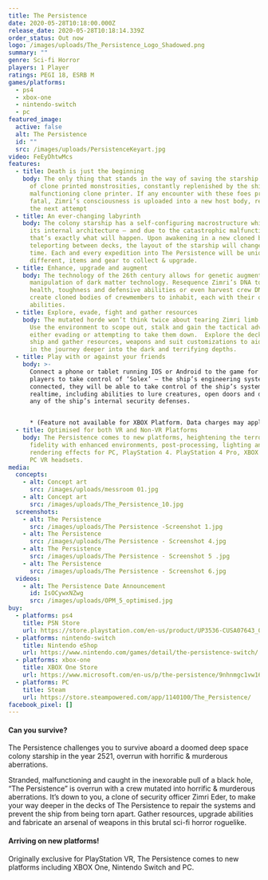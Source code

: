```yaml
---
title: The Persistence
date: 2020-05-28T10:18:00.000Z
release_date: 2020-05-28T10:18:14.339Z
order_status: Out now
logo: /images/uploads/The_Persistence_Logo_Shadowed.png
summary: ""
genre: Sci-fi Horror
players: 1 Player
ratings: PEGI 18, ESRB M
games/platforms:
  - ps4
  - xbox-one
  - nintendo-switch
  - pc
featured_image:
  active: false
  alt: The Persistence
  id: ""
  src: /images/uploads/PersistenceKeyart.jpg
video: FeEyDhtwMcs
features:
  - title: Death is just the beginning
    body: The only thing that stands in the way of saving the starship is an array
      of clone printed monstrosities, constantly replenished by the ship’s
      malfunctioning clone printer. If any encounter with these foes proves
      fatal, Zimri’s consciousness is uploaded into a new host body, ready for
      the next attempt
  - title: An ever-changing labyrinth
    body: The colony starship has a self-configuring macrostructure which can alter
      its internal architecture – and due to the catastrophic malfunction,
      that’s exactly what will happen. Upon awakening in a new cloned body or on
      teleporting between decks, the layout of the starship will change each
      time. Each and every expedition into The Persistence will be unique with
      different, items and gear to collect & upgrade.
  - title: Enhance, upgrade and augment
    body: The technology of the 26th century allows for genetic augmentation and
      manipulation of dark matter technology. Resequence Zimri’s DNA to improve
      health, toughness and defensive abilities or even harvest crew DNA to
      create cloned bodies of crewmembers to inhabit, each with their own unique
      abilities.
  - title: Explore, evade, fight and gather resources
    body: The mutated horde won’t think twice about tearing Zimri limb from limb.
      Use the environment to scope out, stalk and gain the tactical advantage in
      either evading or attempting to take them down.  Explore the decks of the
      ship and gather resources, weapons and suit customizations to aid survival
      in the journey deeper into the dark and terrifying depths.
  - title: Play with or against your friends
    body: >-
      Connect a phone or tablet running IOS or Android to the game for up to 4
      players to take control of ‘Solex’ – the ship’s engineering system. Once
      connected, they will be able to take control of the ship’s systems in
      realtime, including abilities to lure creatures, open doors and disable
      any of the ship’s internal security defenses.


      * (Feature not available for XBOX Platform. Data charges may apply)
  - title: Optimised for both VR and Non-VR Platforms
    body: The Persistence comes to new platforms, heightening the terror to a new
      fidelity with enhanced environments, post-processing, lighting and
      rendering effects for PC, PlayStation 4. PlayStation 4 Pro, XBOX One X and
      PC VR headsets.
media:
  concepts:
    - alt: Concept art
      src: /images/uploads/messroom 01.jpg
    - alt: Concept art
      src: /images/uploads/The_Persistence_10.jpg
  screenshots:
    - alt: The Persistence
      src: /images/uploads/The Persistence -Screenshot 1.jpg
    - alt: The Persistence
      src: /images/uploads/The Persistence - Screenshot 4.jpg
    - alt: The Persistence
      src: /images/uploads/The Persistence - Screenshot 5 .jpg
    - alt: The Persistence
      src: /images/uploads/The Persistence - Screenshot 6.jpg
  videos:
    - alt: The Persistence Date Announcement
      id: IsOCywxNZwg
      src: /images/uploads/OPM_5_optimised.jpg
buy:
  - platforms: ps4
    title: PSN Store
    url: https://store.playstation.com/en-us/product/UP3536-CUSA07643_00-FRONTIER25202048?smcid=pdc%3Agb-en%3Aweb-pdc-games-the-persistence-ps4%3Aleadproductinfo-buy-on-playstation-store%3Athe-persistence%3AEP3393-CUSA07814_00-FRONTIER25202048
  - platforms: nintendo-switch
    title: Nintendo eShop
    url: https://www.nintendo.com/games/detail/the-persistence-switch/
  - platforms: xbox-one
    title: XBOX One Store
    url: https://www.microsoft.com/en-us/p/the-persistence/9nhnmgc1vw16?activetab=pivot:overviewtab
  - platforms: PC
    title: Steam
    url: https://store.steampowered.com/app/1140100/The_Persistence/
facebook_pixel: []
---
```

#### Can you survive?

The Persistence challenges you to survive aboard a doomed deep space colony starship in the year 2521, overrun with horrific & murderous aberrations.  

Stranded, malfunctioning and caught in the inexorable pull of a black hole, “The Persistence” is overrun with a crew mutated into horrific & murderous aberrations. It’s down to you, a clone of security officer Zimri Eder, to make your way deeper in the decks of The Persistence to repair the systems and prevent the ship from being torn apart.  Gather resources, upgrade abilities and fabricate an arsenal of weapons in this brutal sci-fi horror roguelike.

#### Arriving on new platforms!

Originally exclusive for PlayStation VR, The Persistence comes to new platforms including XBOX One, Nintendo Switch and PC.
